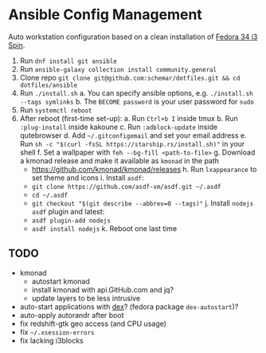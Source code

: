 # Ansible Config Management

Auto workstation configuration based on a clean installation of [Fedora 34 i3 Spin](https://spins.fedoraproject.org/en/i3/).

1. Run `dnf install git ansible`
2. Run `ansible-galaxy collection install community.general`
3. Clone repo `git clone git@github.com:schemar/dotfiles.git && cd dotfiles/ansible`
4. Run `./install.sh`
  a. You can specify ansible options, e.g. `./install.sh --tags symlinks`
  b. The `BECOME password` is your user password for `sudo`
5. Run `systemctl reboot`
6. After reboot (first-time set-up):
  a. Run `Ctrl+b I` inside tmux
  b. Run `:plug-install` inside kakoune
  c. Run `:adblock-update` inside qutebrowser
  d. Add `~/.gitconfigemail` and set your email address
  e. Run `sh -c "$(curl -fsSL https://starship.rs/install.sh)"` in your shell
  f. Set a wallpaper with `feh --bg-fill <path-to-file>`
  g. Download a kmonad release and make it available as `kmonad` in the path
    - https://github.com/kmonad/kmonad/releases
  h. Run `lxappearance` to set theme and icons
  i. Install `asdf`:
    - `git clone https://github.com/asdf-vm/asdf.git ~/.asdf`
    - `cd ~/.asdf`
    - `git checkout "$(git describe --abbrev=0 --tags)"`
  j. Install `nodejs` `asdf` plugin and latest:
    - `asdf plugin-add nodejs`
    - `asdf install nodejs`
  k. Reboot one last time

## TODO
- kmonad
  - autostart kmonad 
  - install kmonad with api.GitHub.com and jq?
  - update layers to be less intrusive
- auto-start applications with [dex](https://github.com/jceb/dex)? (fedora package `dex-autostart`)?
- auto-apply autorandr after boot
- fix redshift-gtk geo access (and CPU usage)
- fix `~/.xsession-errors`
- fix lacking i3blocks
